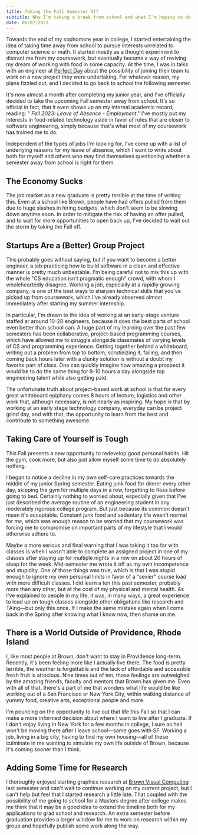 ```yaml
---
title: Taking the Fall Semester Off
subtitle: Why I'm taking a break from school and what I'm hoping to do with the time
date: 06/07/2023
---
```


Towards the end of my sophomore year in college, I started entertaining the idea of taking time away from school to pursue interests unrelated to computer science or math. It started mostly as a thought experiment to distract me from my coursework, but eventually became a way of reviving my dream of working with food in some capacity. At the time, I was in talks with an engineer at [Perfect Day](https://perfectday.com/) about the possibility of joining their team to work on a new project they were undertaking. For whatever reason, my plans fizzled out, and I decided to go back to school the following semester.

It's now almost a month after completing my junior year, and I've officially decided to take the upcoming Fall semester away from school. It's so official in fact, that it even shows up on my internal academic record, reading: "<em>
Fall 2023: Leave of Absence - Employment</em>." I've mostly put my interests in food-related technology aside in favor of roles that are closer to software engineering, simply because that's what most of my coursework has trained me to do.

Independent of the types of jobs I'm looking for, I've come up with a list of underlying reasons for my leave of absence, which I want to write about both for myself and others who may find themselves questioning whether a semester away from school is right for them.

## The Economy Sucks

The job market as a new graduate is pretty terrible at the time of writing this. Even at a school like Brown, people have had offers pulled from them due to huge slashes in hiring budgets, which don't seem to be slowing down anytime soon. In order to mitigate the risk of having an offer pulled, and to wait for more opportunities to open back up, I've decided to wait out the storm by taking the Fall off.

## Startups Are a (Better) Group Project

This probably goes without saying, but if you want to become a better engineer, a job practicing how to build software in a clean and effective manner is pretty much unbeatable. I'm being careful not to mix this up with the whole "CS education isn't pragmatic enough" crowd, with whom I wholeheartedly disagree. Working a job, especially at a rapidly growing company, is one of the best ways to sharpen technical skills that you've picked up from coursework, which I've already observed almost immediately after starting my summer internship.

In particular, I'm drawn to the idea of working at an early-stage venture staffed ar around 10-20 engineers, because it does the best parts of school even better than school can. A huge part of my learning over the past few semesters has been collaborative, project-based programming courses, which have allowed me to struggle alongside classmates of varying levels of CS and programming experience. Getting together behind a whiteboard, writing out a problem from top to bottom, scrutinizing it, failing, and then coming back hours later with a clunky solution is without a doubt my favorite part of class. One can quickly imagine how amazing a prospect it would be to do the same thing for 8-10 hours a day alongside top engineering talent while also getting paid.

The unfortunate truth about project-based work at school is that for every great whiteboard epiphany comes 8 hours of lecture, logistics and <em>other</em> work that, although necessary, is not nearly as inspiring. My hope is that by working at an early stage technology company, everyday can be project grind day, and with that, the opportunity to learn from the best and contribute to something awesome.

## Taking Care of Yourself is Tough

This Fall presents a new opportunity to redevelop good personal habits. Hit the gym, cook more, but also just allow myself some time to do absolutely nothing.

I began to notice a decline in my own self-care practices towards the middle of my junior Spring semester. Eating junk food for dinner every other day, skipping the gym for multiple days in a row, forgetting to floss before going to bed. Certainly nothing to worried about, especially given that I've just described the average routine of an engineering student in any moderately rigorous college program. But just because its common doesn't mean it's acceptable. Constant junk food and sedentary life wasn't normal for <em>me</em>, which was enough reason to be worried that my coursework was forcing me to compromise on important parts of my lifestyle that I would otherwise adhere to.

Maybe a more serious and final warning that I was taking it too far with classes is when I wasn't able to complete an assigned project in one of my classes after staying up for multiple nights in a row on about 20 hours of sleep for the week. Mid-semester me wrote it off as my own incompetence and stupidity. One of those things was true, which is that I was stupid enough to ignore my own personal limits in favor of a "sexier" course load with more difficult classes. I did learn a ton this past semester, probably more than any other, but at the cost of my physical and mental health. As I've explained to people in my life, it was, in many ways, a great experience to load up on tough classes alongside other obligations like research and TAing—but only this once. If I make the same mistake again when I come back in the Spring after knowing what I know now, then shame on me.

## There is a World Outside of Providence, Rhode Island

I, like most people at Brown, don't want to stay in Providence long-term. Recently, it's been feeling more like I actually live there. The food is pretty terrible, the weather is forgettable and the lack of affordable and accessible fresh fruit is atrocious. Nine times out of ten, those feelings are outweighed by the amazing friends, faculty and mentors that Brown has given me. Even with all of that, there's a part of me that wonders what life would be like working out of a San Francisco or New York City, within walking distance of yummy food, creative arts, exceptional people and more.

I'm pouncing on the opportunity to live out that life this Fall so that I can make a more informed decision about where I want to live after I graduate. If I don't enjoy living in New York for a few months in college, I sure as hell won't be moving there after I leave school—same goes with SF. Working a job, living in a big city, having to find my own housing—all of these culminate in me wanting to simulate my own life outside of Brown, because it's coming sooner than I think.

## Adding Some Time for Research

I thoroughly enjoyed starting graphics research at [Brown Visual Computing](https://visual.cs.brown.edu/) last semester and can't wait to continue working on my current project, but I can't help but feel that I started research a little late. That coupled with the possibility of me going to school for a Masters degree after college makes me think that it may be a good idea to extend the timeline both for my applications to grad school and research. An extra semester before graduation provides a larger window for me to work on research within my group and hopefully publish some work along the way.
